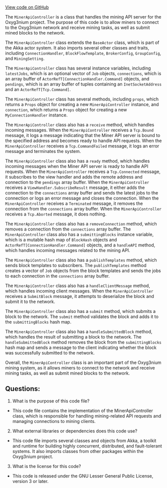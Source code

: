 [View code on GitHub](https://github.com/oxyg3nium/oxyg3nium/flow/src/main/scala/org/oxyg3nium/flow/mining/MinerApiController.scala)

The `MinerApiController` is a class that handles the mining API server for the Oxyg3nium project. The purpose of this code is to allow miners to connect to the Oxyg3nium network and receive mining tasks, as well as submit mined blocks to the network.

The `MinerApiController` class extends the `BaseActor` class, which is part of the Akka actor system. It also imports several other classes and traits, including `ConnectionHandler`, `BlockFlowTemplate`, `BrokerConfig`, `GroupConfig`, and `MiningSetting`.

The `MinerApiController` class has several instance variables, including `latestJobs`, which is an optional vector of `Job` objects, `connections`, which is an array buffer of `ActorRefT[ConnectionHandler.Command]` objects, and `pendings`, which is an array buffer of tuples containing an `InetSocketAddress` and an `ActorRefT[Tcp.Command]`.

The `MinerApiController` class has several methods, including `props`, which returns a `Props` object for creating a new `MinerApiController` instance, and `connection`, which returns a `Props` object for creating a new `MyConnectionHandler` instance.

The `MinerApiController` class also has a `receive` method, which handles incoming messages. When the `MinerApiController` receives a `Tcp.Bound` message, it logs a message indicating that the Miner API server is bound to the specified address and becomes ready to handle API requests. When the `MinerApiController` receives a `Tcp.CommandFailed` message, it logs an error message and terminates the system.

The `MinerApiController` class also has a `ready` method, which handles incoming messages when the Miner API server is ready to handle API requests. When the `MinerApiController` receives a `Tcp.Connected` message, it subscribes to the view handler and adds the remote address and connection to the `pendings` array buffer. When the `MinerApiController` receives a `ViewHandler.SubscribeResult` message, it either adds the connection to the `connections` array buffer and sends the latest jobs to the connection or logs an error message and closes the connection. When the `MinerApiController` receives a `Terminated` message, it removes the connection from the `connections` array buffer. When the `MinerApiController` receives a `Tcp.Aborted` message, it does nothing.

The `MinerApiController` class also has a `removeConnection` method, which removes a connection from the `connections` array buffer. The `MinerApiController` class also has a `submittingBlocks` instance variable, which is a mutable hash map of `BlockHash` objects and `ActorRefT[ConnectionHandler.Command]` objects, and a `handleAPI` method, which handles incoming messages related to the mining API.

The `MinerApiController` class also has a `publishTemplates` method, which sends block templates to subscribers. The `publishTemplates` method creates a vector of `Job` objects from the block templates and sends the jobs to each connection in the `connections` array buffer.

The `MinerApiController` class also has a `handleClientMessage` method, which handles incoming client messages. When the `MinerApiController` receives a `SubmitBlock` message, it attempts to deserialize the block and submit it to the network.

The `MinerApiController` class also has a `submit` method, which submits a block to the network. The `submit` method validates the block and adds it to the `submittingBlocks` hash map.

The `MinerApiController` class also has a `handleSubmittedBlock` method, which handles the result of submitting a block to the network. The `handleSubmittedBlock` method removes the block from the `submittingBlocks` hash map and sends a message to the client indicating whether the block was successfully submitted to the network.

Overall, the `MinerApiController` class is an important part of the Oxyg3nium mining system, as it allows miners to connect to the network and receive mining tasks, as well as submit mined blocks to the network.
## Questions: 
 1. What is the purpose of this code file?
- This code file contains the implementation of the MinerApiController class, which is responsible for handling mining-related API requests and managing connections to mining clients.

2. What external libraries or dependencies does this code use?
- This code file imports several classes and objects from Akka, a toolkit and runtime for building highly concurrent, distributed, and fault-tolerant systems. It also imports classes from other packages within the Oxyg3nium project.

3. What is the license for this code?
- This code is released under the GNU Lesser General Public License, version 3 or later.